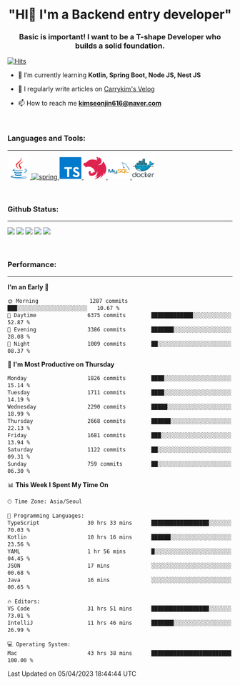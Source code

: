 <h1 align="center">"HI👋 I'm a Backend entry developer" </h1>
<h3 align="center">Basic is important! I want to be a T-shape Developer who builds a solid foundation.</h3>

[![Hits](https://hits.seeyoufarm.com/api/count/incr/badge.svg?url=https%3A%2F%2Fgithub.com%2Fgimseonjin&count_bg=%2318BFE5&title_bg=%23555555&icon=ko-fi.svg&icon_color=%23E7E7E7&title=hits&edge_flat=false)](https://hits.seeyoufarm.com)

- 🌱 I’m currently learning **Kotlin, Spring Boot, Node JS, Nest JS**

- 📝 I regularly write articles on [Carrykim's Velog](https://velog.io/@carrykim)

- 📫 How to reach me **kimseonjin616@naver.com**

<br/>

<h3 align="left">Languages and Tools:</h3>

***

<p align="left"> 
 <a href="https://www.java.com" target="_blank" rel="noreferrer"> <img src="https://raw.githubusercontent.com/devicons/devicon/master/icons/java/java-original.svg" alt="java" width="10%" height="10%"/> </a>
 <a href="https://spring.io/" target="_blank" rel="noreferrer"> <img src="https://www.vectorlogo.zone/logos/springio/springio-icon.svg" alt="spring" width="10%" height="10%"/> </a>
  <a href="https://www.typescriptlang.org/" target="_blank" rel="noreferrer"> <img src="https://raw.githubusercontent.com/devicons/devicon/master/icons/typescript/typescript-original.svg" alt="typescript" width="10%" height="10%"/> </a>
<a href="https://nestjs.com/" target="_blank" rel="noreferrer"> <img src="https://raw.githubusercontent.com/devicons/devicon/master/icons/nestjs/nestjs-plain.svg" alt="nestjs" width="10%" height="10%"/> </a> 
<a href="https://www.mysql.com/" target="_blank" rel="noreferrer"> <img src="https://raw.githubusercontent.com/devicons/devicon/master/icons/mysql/mysql-original-wordmark.svg" alt="mysql" width="10%" height="10%"/>  </a>
 <a href="https://www.docker.com/" target="_blank" rel="noreferrer"> <img src="https://raw.githubusercontent.com/devicons/devicon/master/icons/docker/docker-original-wordmark.svg" alt="docker" width="10%" height="10%"/> </a>
 </p>
</p>

<br/>

<h3 align="left">Github Status:</h3>

***

![](http://github-profile-summary-cards.vercel.app/api/cards/profile-details?username=gimseonjin&theme=nord_bright)
![](http://github-profile-summary-cards.vercel.app/api/cards/repos-per-language?username=gimseonjin&theme=nord_bright)
![](http://github-profile-summary-cards.vercel.app/api/cards/most-commit-language?username=gimseonjin&theme=nord_bright)
![](http://github-profile-summary-cards.vercel.app/api/cards/stats?username=gimseonjin&theme=nord_bright)
![](http://github-profile-summary-cards.vercel.app/api/cards/productive-time?username=gimseonjin&theme=nord_bright&utcOffset=8)


<br/>

<h3 align="left">Performance:</h3>

***

<!--START_SECTION:waka-->
**I'm an Early 🐤** 

```text
🌞 Morning                1287 commits        ███░░░░░░░░░░░░░░░░░░░░░░   10.67 % 
🌆 Daytime                6375 commits        █████████████░░░░░░░░░░░░   52.87 % 
🌃 Evening                3386 commits        ███████░░░░░░░░░░░░░░░░░░   28.08 % 
🌙 Night                  1009 commits        ██░░░░░░░░░░░░░░░░░░░░░░░   08.37 % 
```
📅 **I'm Most Productive on Thursday** 

```text
Monday                   1826 commits        ████░░░░░░░░░░░░░░░░░░░░░   15.14 % 
Tuesday                  1711 commits        ████░░░░░░░░░░░░░░░░░░░░░   14.19 % 
Wednesday                2290 commits        █████░░░░░░░░░░░░░░░░░░░░   18.99 % 
Thursday                 2668 commits        ██████░░░░░░░░░░░░░░░░░░░   22.13 % 
Friday                   1681 commits        ███░░░░░░░░░░░░░░░░░░░░░░   13.94 % 
Saturday                 1122 commits        ██░░░░░░░░░░░░░░░░░░░░░░░   09.31 % 
Sunday                   759 commits         ██░░░░░░░░░░░░░░░░░░░░░░░   06.30 % 
```


📊 **This Week I Spent My Time On** 

```text
🕑︎ Time Zone: Asia/Seoul

💬 Programming Languages: 
TypeScript               30 hrs 33 mins      ██████████████████░░░░░░░   70.03 % 
Kotlin                   10 hrs 16 mins      ██████░░░░░░░░░░░░░░░░░░░   23.56 % 
YAML                     1 hr 56 mins        █░░░░░░░░░░░░░░░░░░░░░░░░   04.45 % 
JSON                     17 mins             ░░░░░░░░░░░░░░░░░░░░░░░░░   00.68 % 
Java                     16 mins             ░░░░░░░░░░░░░░░░░░░░░░░░░   00.65 % 

🔥 Editors: 
VS Code                  31 hrs 51 mins      ██████████████████░░░░░░░   73.01 % 
IntelliJ                 11 hrs 46 mins      ███████░░░░░░░░░░░░░░░░░░   26.99 % 

💻 Operating System: 
Mac                      43 hrs 38 mins      █████████████████████████   100.00 % 
```


 Last Updated on 05/04/2023 18:44:44 UTC
<!--END_SECTION:waka-->

<div align="center">
  
